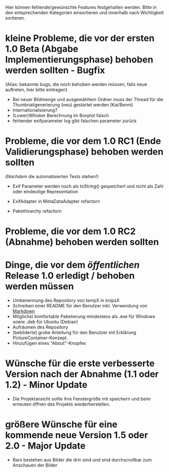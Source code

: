 Hier können fehlende/gewünschte Features festgehalten werden. 
Bitte in den entsprechenden Kategorien einsortieren und innerhalb nach Wichtigkeit sortieren.

# kleine Probleme, die vor der ersten 1.0 Beta (Abgabe Implementierungsphase) behoben werden sollten - Bugfix #
(Alias: bekannte bugs, die noch behoben werden müssen, falls neue auftreten, hier bitte eintragen)

* Bei neuer Bildmenge und ausgewähltem Ordner muss der Thread für die Thumbnailgenerierung (neu) gestartet werden (Kai/Benni)
* Internationalisierung?
* (Lower)Whisker Berechnung im Boxplot falsch
* fehlender exifparameter log gibt falschen parameter zurück


# Probleme, die vor dem 1.0 RC1 (Ende Validierungsphase) behoben werden sollten #
(_Nachdem_ die automatisierten Tests stehen!)

* Exif Parameter werden noch als toString() gespeichert und nicht als Zahl oder eindeutige Representation

* ExifAdapter in MetaDataAdapter refactorn
* Pakethirarchy refactorn


# Probleme, die vor dem 1.0 RC2 (Abnahme) behoben werden sollten #



# Dinge, die vor dem _öffentlichen_ Release 1.0 erledigt / behoben werden müssen
* Umbenennung des Repository von tempX in knipsX
* Schreiben einer README für den Benutzer inkl. Verwendung von [Markdown](http://daringfireball.net/projects/markdown/syntax)
* Möglichst komfortable Paketierung mindestens als .exe für Windows sowie .deb für Ubuntu (Debian)
* Aufräumen des Repository
* (bebilderte) grobe Anleitung für den Benutzer mit Erklärung PictureContainer-Konzept.
* Hinzufügen eines "About"-Knopfes

# Wünsche für die erste verbesserte Version nach der Abnahme (1.1 oder 1.2) - Minor Update #

* Die Projektansicht sollte ihre Fenstergröße mit speichern und beim erneuten öffnen des Projekts wiederherstellen.


# größere Wünsche für eine kommende neue Version 1.5 oder 2.0 - Major Update #

* Bars bestehen aus Bilder die drin sind und sind durchscrollbar zum Anschauen der Bilder

